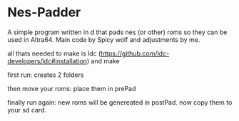 # Nes-Padder
A simple program written in d that pads nes (or other) roms so they can be used in Altra64. Main code by Spicy wolf and adjustments by me.

all thats needed to make is ldc (https://github.com/ldc-developers/ldc#installation) and make

first run:
creates 2 folders

then move your roms:
place them in prePad

finally run again:
new roms will be genereated in postPad. now copy them to your sd card.
